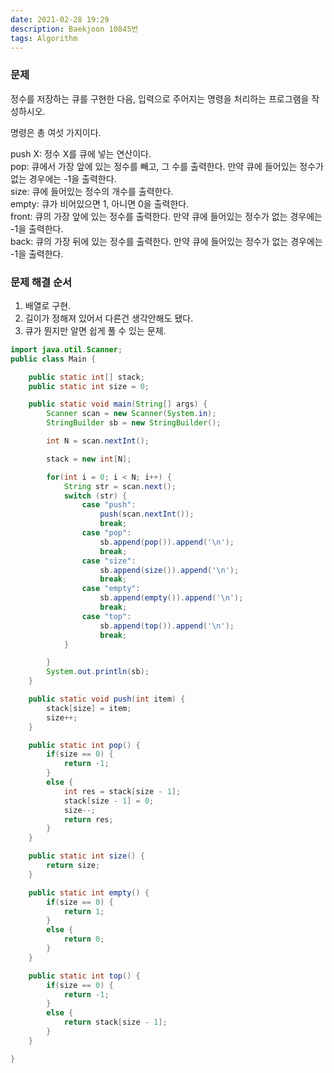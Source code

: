```yaml
---
date: 2021-02-28 19:29
description: Baekjoon 10845번
tags: Algorithm
---
```

### 문제
정수를 저장하는 큐를 구현한 다음, 입력으로 주어지는 명령을 처리하는 프로그램을 작성하시오.

명령은 총 여섯 가지이다.

push X: 정수 X를 큐에 넣는 연산이다.<br/>
pop: 큐에서 가장 앞에 있는 정수를 빼고, 그 수를 출력한다. 만약 큐에 들어있는 정수가 없는 경우에는 -1을 출력한다.<br/>
size: 큐에 들어있는 정수의 개수를 출력한다.<br/>
empty: 큐가 비어있으면 1, 아니면 0을 출력한다.<br/>
front: 큐의 가장 앞에 있는 정수를 출력한다. 만약 큐에 들어있는 정수가 없는 경우에는 -1을 출력한다.<br/>
back: 큐의 가장 뒤에 있는 정수를 출력한다. 만약 큐에 들어있는 정수가 없는 경우에는 -1을 출력한다.<br/>

### 문제 해결 순서
1. 배열로 구현.
2. 길이가 정해져 있어서 다른건 생각안해도 됐다.
3. 큐가 뭔지만 알면 쉽게 풀 수 있는 문제.

```java
import java.util.Scanner;
public class Main {

    public static int[] stack;
    public static int size = 0;

    public static void main(String[] args) {
        Scanner scan = new Scanner(System.in);
        StringBuilder sb = new StringBuilder();

        int N = scan.nextInt();

        stack = new int[N];

        for(int i = 0; i < N; i++) {
            String str = scan.next();
            switch (str) {
                case "push":
                    push(scan.nextInt());
                    break;
                case "pop":
                    sb.append(pop()).append('\n');
                    break;
                case "size":
                    sb.append(size()).append('\n');
                    break;
                case "empty":
                    sb.append(empty()).append('\n');
                    break;
                case "top":
                    sb.append(top()).append('\n');
                    break;
            }

        }
        System.out.println(sb);
    }

    public static void push(int item) {
        stack[size] = item;
        size++;
    }

    public static int pop() {
        if(size == 0) {
            return -1;
        }
        else {
            int res = stack[size - 1];
            stack[size - 1] = 0;
            size--;
            return res;
        }
    }

    public static int size() {
        return size;
    }

    public static int empty() {
        if(size == 0) {
            return 1;
        }
        else {
            return 0;
        }
    }

    public static int top() {
        if(size == 0) {
            return -1;
        }
        else {
            return stack[size - 1];
        }
    }

}
```
